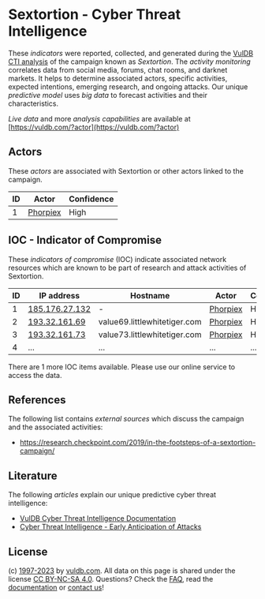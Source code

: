 # Sextortion - Cyber Threat Intelligence

These _indicators_ were reported, collected, and generated during the [VulDB CTI analysis](https://vuldb.com/?kb.cti) of the campaign known as _Sextortion_. The _activity monitoring_ correlates data from social media, forums, chat rooms, and darknet markets. It helps to determine associated actors, specific activities, expected intentions, emerging research, and ongoing attacks. Our unique _predictive model_ uses _big data_ to forecast activities and their characteristics.

_Live data_ and more _analysis capabilities_ are available at [https://vuldb.com/?actor](https://vuldb.com/?actor)

## Actors

These _actors_ are associated with Sextortion or other actors linked to the campaign.

ID | Actor | Confidence
-- | ----- | ----------
1 | [Phorpiex](https://vuldb.com/?actor.phorpiex) | High

## IOC - Indicator of Compromise

These _indicators of compromise_ (IOC) indicate associated network resources which are known to be part of research and attack activities of Sextortion.

ID | IP address | Hostname | Actor | Confidence
-- | ---------- | -------- | ----- | ----------
1 | [185.176.27.132](https://vuldb.com/?ip.185.176.27.132) | - | [Phorpiex](https://vuldb.com/?actor.phorpiex) | High
2 | [193.32.161.69](https://vuldb.com/?ip.193.32.161.69) | value69.littlewhitetiger.com | [Phorpiex](https://vuldb.com/?actor.phorpiex) | High
3 | [193.32.161.73](https://vuldb.com/?ip.193.32.161.73) | value73.littlewhitetiger.com | [Phorpiex](https://vuldb.com/?actor.phorpiex) | High
4 | ... | ... | ... | ...

There are 1 more IOC items available. Please use our online service to access the data.

## References

The following list contains _external sources_ which discuss the campaign and the associated activities:

* https://research.checkpoint.com/2019/in-the-footsteps-of-a-sextortion-campaign/

## Literature

The following _articles_ explain our unique predictive cyber threat intelligence:

* [VulDB Cyber Threat Intelligence Documentation](https://vuldb.com/?kb.cti)
* [Cyber Threat Intelligence - Early Anticipation of Attacks](https://www.scip.ch/en/?labs.20201022)

## License

(c) [1997-2023](https://vuldb.com/?kb.changelog) by [vuldb.com](https://vuldb.com/?kb.about). All data on this page is shared under the license [CC BY-NC-SA 4.0](https://creativecommons.org/licenses/by-nc-sa/4.0/). Questions? Check the [FAQ](https://vuldb.com/?kb.faq), read the [documentation](https://vuldb.com/?kb) or [contact us](https://vuldb.com/?contact)!
